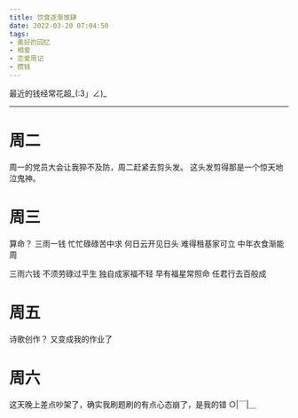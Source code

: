 ```yaml
---
title: 饮食逐渐放肆
date: 2022-03-20 07:04:50
tags:
- 美好的回忆
- 相爱
- 恋爱周记
- 攒钱
---
```


最近的钱经常花超_(:3」∠)_

<!-- more -->
<hr>

# 周二

周一的党员大会让我猝不及防，周二赶紧去剪头发。
这头发剪得那是一个惊天地泣鬼神。

# 周三

算命？
三雨一钱
忙忙碌碌苦中求 何日云开见日头
难得租基家可立 中年衣食渐能周

三雨六钱
不须劳碌过平生 独自成家福不轻
早有福星常照命 任君行去百般成

# 周五
诗歌创作？
又变成我的作业了

# 周六
这天晚上差点吵架了，确实我刷题刷的有点心态崩了，是我的错 ○|￣|＿
